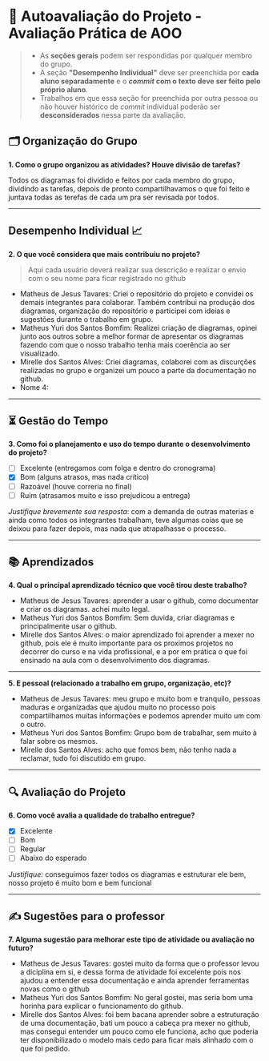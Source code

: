 # 🧠 Autoavaliação do Projeto - Avaliação Prática de AOO

> - As **seções gerais** podem ser respondidas por qualquer membro do grupo.
> - A seção **"Desempenho Individual"** deve ser preenchida por **cada aluno separadamente** e o **_commit_ com o texto deve ser feito pelo próprio aluno**.
> - Trabalhos em que essa seção for preenchida por outra pessoa ou não houver histórico de _commit_ individual poderão ser **desconsiderados** nessa parte da avaliação.

## 🗂️ Organização do Grupo
**1. Como o grupo organizou as atividades? Houve divisão de tarefas?**

Todos os diagramas foi dividido e feitos por cada membro do grupo, dividindo as tarefas, depois de pronto compartilhavamos o que foi feito e juntava todas as terefas de cada um pra ser revisada por todos.

---

## Desempenho Individual 📈
**2. O que você considera que mais contribuiu no projeto?**
> Aqui cada usuário deverá realizar sua descrição e realizar o envio com o seu nome para ficar registrado no github

- Matheus de Jesus Tavares: Criei o repositório do projeto e convidei os demais integrantes para colaborar. Também contribui na produção dos diagramas, organização do repositório e participei com ideias e sugestões durante o trabalho em grupo.
- Matheus Yuri dos Santos Bomfim: Realizei criação de diagramas, opinei junto aos outros sobre a melhor formar de apresentar os diagramas fazendo com que o nosso trabalho tenha mais coerência ao ser visualizado. 
- Mirelle dos Santos Alves: Criei diagramas, colaborei com as discurções realizadas no grupo e organizei um pouco a parte da documentação no github.
- Nome 4: 



---

## ⏳ Gestão do Tempo
**3. Como foi o planejamento e uso do tempo durante o desenvolvimento do projeto?**

- [ ] Excelente (entregamos com folga e dentro do cronograma)
- [x] Bom (alguns atrasos, mas nada crítico)
- [ ] Razoável (houve correria no final)
- [ ] Ruim (atrasamos muito e isso prejudicou a entrega)

_Justifique brevemente sua resposta_: com a demanda de outras materias e ainda como todos os integrantes trabalham, teve algumas coias que se deixou para fazer depois, mas nada que atrapalhasse o processo.

---

## 📚 Aprendizados
**4. Qual o principal aprendizado técnico que você tirou deste trabalho?**  
- Matheus de Jesus Tavares: aprender a usar o github, como documentar e criar os diagramas. achei muito legal.
- Matheus Yuri dos Santos Bomfim: Sem duvida, criar diagramas e principalmente usar o github.
- Mirelle dos Santos Alves: o maior aprendizado foi aprender a mexer no github, pois ele é muito importante para os proximos projetos no decorrer do curso e na vida profissional, e a por em prática o que foi ensinado na aula com o desenvolvimento dos diagramas.

---

**5. E pessoal (relacionado a trabalho em grupo, organização, etc)?**  
- Matheus de Jesus Tavares: meu grupo e muito bom e tranquilo, pessoas maduras e organizadas que ajudou muito no processo pois compartilhamos muitas informações e podemos aprender muito um com o outro.
- Matheus Yuri dos Santos Bomfim: Grupo bom de trabalhar, sem muito à falar sobre os mesmos.
- Mirelle dos Santos Alves: acho que fomos bem, não tenho nada a reclamar, tudo foi discutido em grupo.

---

## 🔍 Avaliação do Projeto
**6. Como você avalia a qualidade do trabalho entregue?**

- [x] Excelente
- [ ] Bom
- [ ] Regular
- [ ] Abaixo do esperado

_Justifique:_ conseguimos fazer todos os diagramas e estruturar ele bem, nosso projeto é muito bom e bem funcional 


---

## ✍️ Sugestões para o professor
**7. Alguma sugestão para melhorar este tipo de atividade ou avaliação no futuro?**  
- Matheus de Jesus Tavares: gostei muito da forma que o professor levou a diciplina em si, e dessa forma de atividade foi excelente pois nos ajudou a entender essa documentação e ainda aprender ferramentas novas como o github
- Matheus Yuri dos Santos Bomfim: No geral gostei, mas seria bom uma horinha para explicar o funcionamento do github.
- Mirelle dos Santos Alves: foi bem bacana aprender sobre a estruturação de uma documentação, bati um pouco a cabeça pra mexer no github, mas consegui entender um pouco como ele funciona, acho que poderia ter disponibilizado o modelo mais cedo para ficar mais alinhado com o que foi pedido.
